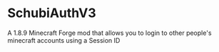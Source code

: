 # SchubiAuthV3
A 1.8.9 Minecraft Forge mod that allows you to login to other people's minecraft accounts using a Session ID
